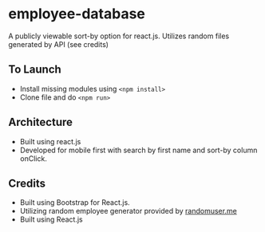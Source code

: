 # employee-database
A publicly viewable sort-by option for react.js. Utilizes random files generated by API (see credits)

## To Launch
*   Install missing modules using `<npm install>`
*   Clone file and do `<npm run>`


## Architecture
*   Built using react.js
*   Developed for mobile first with search by first name and sort-by column onClick.

## Credits
*   Built using Bootstrap for React.js.
*   Utilizing random employee generator provided by [randomuser.me](https://randomuser.me/api/)
*   Built using React.js
